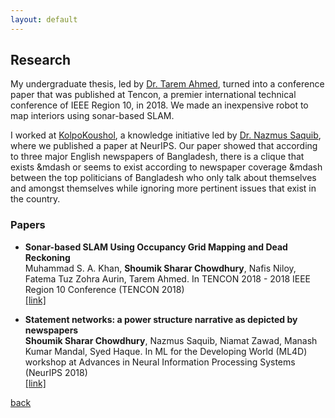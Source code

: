 ```yaml
---
layout: default
---
```


## Research

My undergraduate thesis, led by [Dr. Tarem Ahmed](http://www.cse.iub.edu.bd/faculties/41), turned into a conference paper that was published at Tencon, a premier international technical conference of IEEE Region 10, in 2018. We made an inexpensive robot to map interiors using sonar-based SLAM.

I worked at [KolpoKoushol](https://www.facebook.com/KKoushol/), a knowledge initiative led by [Dr. Nazmus Saquib](https://nsaquib.com), where we published a paper at NeurIPS. Our paper showed that according to three major English newspapers of Bangladesh, there is a clique that exists &mdash or seems to exist according to newspaper coverage &mdash between the top politicians of Bangladesh who only talk about themselves and amongst themselves while ignoring more pertinent issues that exist in the country.


### Papers

* **Sonar-based SLAM Using Occupancy Grid Mapping and Dead Reckoning**  
Muhammad S. A. Khan, **Shoumik Sharar Chowdhury**, Nafis Niloy, Fatema Tuz Zohra Aurin, Tarem Ahmed. In TENCON 2018 - 2018 IEEE Region 10 Conference (TENCON 2018)  
  [[link]](../files/tencon2018.pdf)

* **Statement networks: a power structure narrative as depicted by newspapers**  
**Shoumik Sharar Chowdhury**, Nazmus Saquib, Niamat Zawad, Manash Kumar Mandal, Syed Haque. In ML for the Developing World (ML4D) workshop at
Advances in Neural Information Processing Systems (NeurIPS 2018)  
  [[link]](https://arxiv.org/abs/1812.03632)

[back](../)
